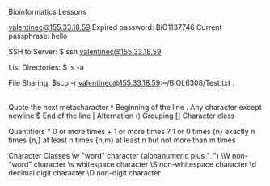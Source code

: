 Bioinformatics Lessons

valentinec@155.33.18.59
Expired password: BiO1137746
Current passphrase: hello

SSH to Server:
$ ssh valentinec@155.33.18.59

List Directories:
$ ls -a

File Sharing:
$scp -r valentinec@155.33.18.59:~/BIOL6308/Test.txt .

\
Quote the next metacharacter
^
Beginning of the line
.
Any character except newline
$
End of the line
|
Alternation
()
Grouping
[]
Character class


Quantifiers
*
0 or more times
+
1 or more times
?
1 or 0 times
{n}
exactly n times
{n,}
at least n times
{n,m}
at least n but not more than m times


Character Classes
\w
"word" character (alphanumeric plus "_")
\W
non-"word" character
\s
whitespace character
\S
non-whitespace character
\d
decimal digit character
\D
non-digit character
